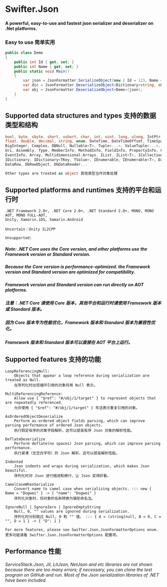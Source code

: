 # Swifter.Json
#### A powerful, easy-to-use and fastest json serializer and deserializer on .Net platforms.

### Easy to use 简单实用
```C#
public class Demo
{
    public int Id { get; set; }
    public int Name { get; set; }
    public static void Main()
    {
        var json = JsonFormatter.SerializeObject(new { Id = 123, Name = "Dogwei" });
        var dic = JsonFormatter.DeserializeObject<Dictionary<string, object>>(json);
        var obj = JsonFormatter.DeserializeObject<Demo>(json);
    }
}
```


## Supported data structures and types 支持的数据类型和结构
```C#
bool, byte, sbyte, short, ushort, char, int, uint, long, ulong, IntPtr, UIntPtr,
float, double, decimal, string, enum, DateTime, DateTimeOffset, TimeSpan, Guid,
BigInteger, Complex, DBNull, Nullable<T>, Tuple<...>, ValueTuple<...>, Version,
Uri, Assembly, Type, MemberInfo, MethodInfo, FieldInfo, PropertyInfo, ConstructorInfo,
EventInfo, Array, Multidimensional-Arrays, IList, IList<T>, ICollection, ICollection<T>,
IDictionary, IDictionary<TKey, TValue>, IEnumerable, IEnumerable<T>, DataSet, DataTable,
DataRow, DbRowObject, DbDataReader...

Other types are treated as object 其他类型当作对象处理
```

## Supported platforms and runtimes 支持的平台和运行时
```
.NET Framework 2.0+, .NET Core 2.0+, .NET Standard 2.0+, MONO, MONO AOT, MONO FULL-AOT,
Unity, Xamarin.iOS, Xamarin.Android

Uncertain：Unity IL2CPP

Unsupported:
```
##### Note: .NET Core uses the Core version, and other platforms use the Framework version or Standard version.
##### Because the Core version is performance-optimized. the Framework version and Standard version are optimized for compatibility.
##### Framework version and Standard version can run directly on AOT platforms.
##### 注意：.NET Core 请使用 Core 版本，其他平台和运行时请使用 Framework 版本或 Standard 版本。
##### 因为 Core 版本专为性能优化，Framework 版本和 Standard 版本为兼容性优化。
##### Framework 版本和 Standard 版本可以直接在 AOT 平台上运行。

## Supported features 支持的功能
```
LoopReferencingNull:
    Objects that appear a loop reference during serialization are treated as Null.
    在序列化时出现循环引用的对象将用 Null 表示。
    
MultiReferencingReference:
    Allow use { "$ref": "#/obj/1/target" } to represent objects that are repeatedly referenced.
    允许使用 { "$ref": "#/obj/1/target" } 写法表示重复引用的对象。
    
AsOrderedObjectDeserialize
    Perform as-ordered object fields parsing, which can improve parsing performance of ordered Json objects.
    执行假定有序的对象字段解析，这可以提高有序 Json 对象的解析性能。
    
DeflateDeserialize
    Perform deflate(no spaces) Json parsing, which can improve parsing performance.
    执行紧凑（无空白字符）的 Json 解析，这可以提高解析性能。
    
Indented
    Json indents and wraps during serialization, which makes Json beautiful.
    序列化时对 Json 进行缩进和换行，让 Json 变得好看。
    
CamelCaseWhenSerialize
    Convert name to camel case when serializing objects. ::: new { Name = "Dogwei" } -> { "name": "Dogwei" }
    序列化对象时，将对象的名称转换为骆驼命名法。 
    
IgnoreNull | IgnoreZero | IgnoreEmptyString
    Null, 0, "" values are ignored during serialization. 
    序列化时分别跳过 Null, 0 和 "" 值。 ::: { A = (string)null, B = 0, C = "", D = 1 } -> { "D": 1 }
    
For more features, please see Swifter.Json.JsonFormatterOptions enum.
更多功能请看 Swifter.Json.JsonFormatterOptions 配置项。
```
## Performance 性能

###### ServiceStack.Json, Jil, LitJson, NetJson and etc libraries are not shown because there are too many errors; if necessary, you can clone the test program on GitHub and run. Most of the Json serialization libraries of .NET have been included.
